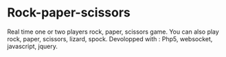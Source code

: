 # Rock-paper-scissors
Real time one or two players rock, paper, scissors game. You can also play rock, paper, scissors, lizard, spock.
Devolopped with : Php5, websocket, javascript, jquery.

